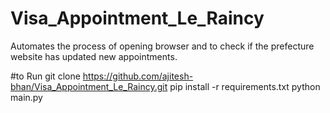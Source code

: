 # Visa_Appointment_Le_Raincy
Automates the process of opening browser  and to check if the prefecture website has updated new appointments.

#to Run
git clone https://github.com/ajitesh-bhan/Visa_Appointment_Le_Raincy.git
pip install -r requirements.txt
python main.py
